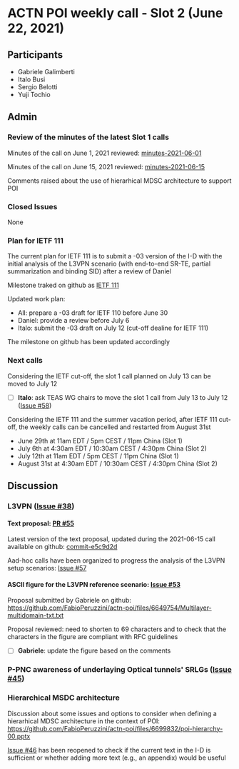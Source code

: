 # ACTN POI weekly call - Slot 2 (June 22, 2021)

## Participants
- Gabriele Galimberti
- Italo Busi
- Sergio Belotti
- Yuji Tochio

## Admin

### Review of the minutes of the latest Slot 1 calls

Minutes of the call on June 1, 2021 reviewed: [minutes-2021-06-01](https://github.com/FabioPeruzzini/actn-poi/blob/master/minutes/minutes-2021-06-01.md)

Minutes of the call on June 15, 2021 reviewed: [minutes-2021-06-15](https://github.com/FabioPeruzzini/actn-poi/blob/master/minutes/minutes-2021-06-15.md)

Comments raised about the use of hierarhical MDSC architecture to support POI

### Closed Issues

None

### Plan for IETF 111

The current plan for IETF 111 is to submit a -03 version of the I-D with the initial analysis of the L3VPN scenario (with end-to-end SR-TE, partial summarization and binding SID) after a review of Daniel

Milestone traked on github as [IETF 111](https://github.com/FabioPeruzzini/actn-poi/milestone/2)

Updated work plan:
* All: prepare a -03 draft for IETF 110 before June 30
* Daniel: provide a review before July 6
* Italo: submit the -03 draft on July 12 (cut-off dealine for IETF 111)

The milestone on github has been updated accordingly

### Next calls

Considering the IETF cut-off, the slot 1 call planned on July 13 can be moved to July 12

- [ ] **Italo**: ask TEAS WG chairs to move the slot 1 call from July 13 to July 12 ([Issue #58](https://github.com/FabioPeruzzini/actn-poi/issues/58))

Considering the IETF 111 and the summer vacation period, after IETF 111 cut-off, the weekly calls can be cancelled and restarted from August 31st

- June 29th at 11am EDT / 5pm CEST / 11pm China (Slot 1)
- July 6th at 4:30am EDT / 10:30am CEST / 4:30pm China (Slot 2)
- July 12th at 11am EDT / 5pm CEST / 11pm China (Slot 1)
- August 31st at 4:30am EDT / 10:30am CEST / 4:30pm China (Slot 2)

## Discussion

### L3VPN ([Issue #38](https://github.com/FabioPeruzzini/actn-poi/issues/38))

#### Text proposal: [PR #55](https://github.com/FabioPeruzzini/actn-poi/pull/55)

Latest version of the text proposal, updated during the 2021-06-15 call available on github: [commit-e5c9d2d](https://github.com/FabioPeruzzini/actn-poi/pull/55/commits/e5c9d2d64a35800f54adaf1add29b252d1179c97)

Aad-hoc calls have been organized to progress the analysis of the L3VPN setup scenarios: [Issue #57](https://github.com/FabioPeruzzini/actn-poi/issues/57)

#### ASCII figure for the L3VPN reference scenario: [Issue #53](https://github.com/FabioPeruzzini/actn-poi/issues/53)

Proposal submitted by Gabriele on github: https://github.com/FabioPeruzzini/actn-poi/files/6649754/Multilayer-multidomain-txt.txt

Proposal reviewed: need to shorten to 69 characters and to check that the characters in the figure are compliant with RFC guidelines

- [ ] **Gabriele**: update the figure based on the comments

### P-PNC awareness of underlaying Optical tunnels' SRLGs ([Issue #45](https://github.com/FabioPeruzzini/actn-poi/issues/45))

### Hierarchical MSDC architecture

Discussion about some issues and options to consider when defining a hierarhical MDSC architecture in the context of POI: https://github.com/FabioPeruzzini/actn-poi/files/6699832/poi-hierarchy-00.pptx

[Issue #46](https://github.com/FabioPeruzzini/actn-poi/issues/46) has been reopened to check if the current text in the I-D is sufficient or whether adding more text (e.g., an appendix) would be useful
